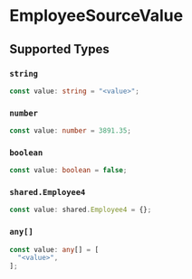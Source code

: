 # EmployeeSourceValue


## Supported Types

### `string`

```typescript
const value: string = "<value>";
```

### `number`

```typescript
const value: number = 3891.35;
```

### `boolean`

```typescript
const value: boolean = false;
```

### `shared.Employee4`

```typescript
const value: shared.Employee4 = {};
```

### `any[]`

```typescript
const value: any[] = [
  "<value>",
];
```

